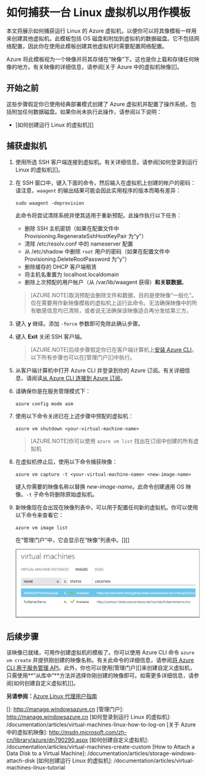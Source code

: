 <properties
	pageTitle="捕获运行 Linux 的虚拟机的映像"
	description="了解如何捕获运行 Linux 的 Azure 虚拟机 (VM) 的映像。"
	services="virtual-machines"
	documentationCenter=""
	authors="dsk-2015"
	manager="timlt"
	editor="tysonn"
	tags="azure-service-management"/>

<tags
	ms.service="virtual-machines"
	ms.date="07/16/2015"
	wacn.date="09/18/2015"/>


# 如何捕获一台 Linux 虚拟机以用作模板

本文将展示如何捕获运行 Linux 的 Azure 虚拟机，以便你可以将其像模板一样用来创建其他虚拟机。此模板包括 OS 磁盘和附加到虚拟机的数据磁盘。它不包括网络配置，因此你在使用此模板创建其他虚拟机时需要配置网络配置。

Azure 将此模板视为一个映像并将其存储在“映像”下。这也是你上载和存储任何映像的地方。有关映像的详细信息，请参阅[关于 Azure 中的虚拟机映像][]。

## 开始之前

这些步骤假定你已使用经典部署模式创建了 Azure 虚拟机并配置了操作系统，包括附加任何数据磁盘。如果你尚未执行此操作，请参阅以下说明：

- [如何创建运行 Linux 的虚拟机][]


## 捕获虚拟机

1. 使用所选 SSH 客户端连接到虚拟机。有关详细信息，请参阅[如何登录到运行 Linux 的虚拟机][]。

2. 在 SSH 窗口中，键入下面的命令，然后输入在虚拟机上创建的帐户的密码：请注意，`waagent` 的输出结果可能会因此实用程序的版本而略有差异：

	`sudo waagent -deprovision`

	此命令将尝试清除系统并使其适用于重新预配。此操作执行以下任务：

	- 删除 SSH 主机密钥（如果在配置文件中 Provisioning.RegenerateSshHostKeyPair 为“y”）
	- 清除 /etc/resolv.conf 中的 nameserver 配置
	- 从 /etc/shadow 中删除 `root` 用户的密码（如果在配置文件中 Provisioning.DeleteRootPassword 为“y”）
	- 删除缓存的 DHCP 客户端租赁
	- 将主机名重置为 localhost.localdomain
	- 删除上次预配的用户帐户（从 /var/lib/waagent 获得）**和关联数据**。

	>[AZURE.NOTE]取消预配会删除文件和数据，目的是使映像“一般化”。仅在需要用作新映像模板的虚拟机上运行此命令。无法确保映像中的所有敏感信息均已清除，或者说无法确保该映像适合再分发给第三方。


3. 键入 **y** 继续。添加 `-force` 参数即可免除此确认步骤。

4. 键入 **Exit** 关闭 SSH 客户端。


	>[AZURE.NOTE]后续步骤假定你已在客户端计算机上[安装 Azure CLI](/documentation/articles/xplat-cli-install)。以下所有步骤也可以在[管理门户][]中执行。

5. 从客户端计算机中打开 Azure CLI 并登录到你的 Azure 订阅。有关详细信息，请阅读[从 Azure CLI 连接到 Azure 订阅](/documentation/articles/xplat-cli-connect)。

6. 请确保你是在服务管理模式下：

	`azure config mode asm`

7. 使用以下命令关闭已在上述步骤中预配的虚拟机：

	`azure vm shutdown <your-virtual-machine-name>`

	>[AZURE.NOTE]你可以使用 `azure vm list` 找出在订阅中创建的所有虚拟机

8. 在虚拟机停止后，使用以下命令捕获映像：

	`azure vm capture -t <your-virtual-machine-name> <new-image-name>`

	键入你需要的映像名称以替换 _new-image-name_。此命令创建通用 OS 映像。`-t` 子命令将删除原始虚拟机。

9.	新映像现在会出现在映像列表中，可以用于配置任何新的虚拟机。你可以使用以下命令来查看它：

	`azure vm image list`

	在“管理门户”中，它会显示在“映像”列表中。[][]

	![成功捕获映像](./media/virtual-machines-linux-capture-image/VMCapturedImageAvailable.png)


## 后续步骤
该映像已就绪，可用作创建虚拟机的模板了。你可以使用 Azure CLI 命令 `azure vm create` 并提供刚创建的映像名称。有关此命令的详细信息，请参阅[将 Azure CLI 用于服务管理 API](/documentation/articles/virtual-machines-command-line-tools)。此外，你也可以使用[管理门户][]来创建自定义虚拟机，只需使用**“从库中”**方法并选择你刚创建的映像即可。如需更多详细信息，请参阅[如何创建自定义虚拟机][]。

**另请参阅：**[Azure Linux 代理用户指南](/documentation/articles/virtual-machines-linux-agent-user-guide)

[]: http://manage.windowsazure.cn
[管理门户]: http://manage.windowsazure.cn
[如何登录到运行 Linux 的虚拟机]: /documentation/articles/virtual-machines-linux-how-to-log-on
[关于 Azure 中的虚拟机映像]: http://msdn.microsoft.com/zh-cn/library/azure/dn790290.aspx
[如何创建自定义虚拟机]: /documentation/articles/virtual-machines-create-custom
[How to Attach a Data Disk to a Virtual Machine]: /documentation/articles/storage-windows-attach-disk
[如何创建运行 Linux 的虚拟机]: /documentation/articles/virtual-machines-linux-tutorial

<!---HONumber=70-->